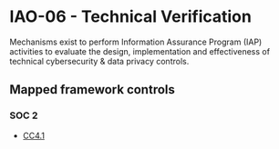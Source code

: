 # IAO-06 - Technical Verification
Mechanisms exist to perform Information Assurance Program (IAP) activities to evaluate the design, implementation and effectiveness of technical cybersecurity & data privacy controls.
## Mapped framework controls
### SOC 2
- [CC4.1](../soc2/cc41.md)